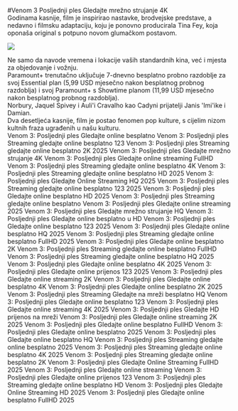#Venom 3 Posljednji ples Gledajte mrežno strujanje 4K  
Godinama kasnije, film je inspirirao nastavke, brodvejske predstave, a nedavno i filmsku adaptaciju, koju je ponovno producirala Tina Fey, koja oponaša original s potpuno novom glumačkom postavom.  
  
[![](https://i.imgur.com/qSNzIqt.png)](https://movie.rssnews.media/UxulbNaRT.php)  
  
Ne samo da navode vremena i lokacije vaših standardnih kina, već i mjesta za objedovanje i vožnju.  
Paramount+ trenutačno uključuje 7-dnevno besplatno probno razdoblje za svoj Essential plan (5,99 USD mjesečno nakon besplatnog probnog razdoblja) i svoj Paramount+ s Showtime planom (11,99 USD mjesečno nakon besplatnog probnog razdoblja).  
Norbury, Jaquel Spivey i Auli'i Cravalho kao Cadyni prijatelji Janis 'Imi'ike i Damian.  
Dva desetljeća kasnije, film je postao fenomen pop kulture, s cijelim nizom kultnih fraza ugrađenih u našu kulturu.  
Venom 3: Posljednji ples Gledajte online besplatno
Venom 3: Posljednji ples Streaming gledajte online besplatno 123
Venom 3: Posljednji ples Streaming gledajte online besplatno 2K 2025
Venom 3: Posljednji ples Gledajte mrežno strujanje 4K
Venom 3: Posljednji ples Gledajte online streaming FullHD
Venom 3: Posljednji ples Streaming gledajte online besplatno 4K
Venom 3: Posljednji ples Streaming gledajte online besplatno HD 2025
Venom 3: Posljednji ples Gledajte Online Streaming HQ 2025
Venom 3: Posljednji ples Streaming gledajte online besplatno 123 2025
Venom 3: Posljednji ples Gledajte online besplatno HD 2025
Venom 3: Posljednji ples Streaming gledajte online besplatno
Venom 3: Posljednji ples Gledajte online streaming 2025
Venom 3: Posljednji ples Gledajte mrežno strujanje HQ
Venom 3: Posljednji ples Gledajte online besplatno u HD
Venom 3: Posljednji ples Gledajte online besplatno 123 2025
Venom 3: Posljednji ples Gledajte online besplatno HQ 2025
Venom 3: Posljednji ples Streaming gledajte online besplatno FullHD 2025
Venom 3: Posljednji ples Gledajte online besplatno 2K
Venom 3: Posljednji ples Streaming gledajte online besplatno FullHD
Venom 3: Posljednji ples Streaming gledajte online besplatno HQ 2025
Venom 3: Posljednji ples Gledajte online besplatno 4K 2025
Venom 3: Posljednji ples Gledajte online prijenos 123 2025
Venom 3: Posljednji ples Gledajte online streaming 2K
Venom 3: Posljednji ples Gledajte online besplatno 4K
Venom 3: Posljednji ples Gledajte online besplatno 2K 2025
Venom 3: Posljednji ples Streaming Gledajte na mreži besplatno HQ
Venom 3: Posljednji ples Gledajte online besplatno 123
Venom 3: Posljednji ples Gledajte online streaming 4K 2025
Venom 3: Posljednji ples Gledajte HD prijenos na mreži
Venom 3: Posljednji ples Gledajte online streaming 2K 2025
Venom 3: Posljednji ples Gledajte online besplatno FullHD
Venom 3: Posljednji ples Gledajte online besplatno 2025
Venom 3: Posljednji ples Gledajte online besplatno HQ
Venom 3: Posljednji ples Streaming gledajte online besplatno 2025
Venom 3: Posljednji ples Streaming gledajte online besplatno 4K 2025
Venom 3: Posljednji ples Streaming gledajte online besplatno 2K
Venom 3: Posljednji ples Gledajte Online Streaming FullHD 2025
Venom 3: Posljednji ples Gledajte online streaming
Venom 3: Posljednji ples Gledajte online prijenos 123
Venom 3: Posljednji ples Streaming gledajte online besplatno HD
Venom 3: Posljednji ples Gledajte Online Streaming HD 2025
Venom 3: Posljednji ples Gledajte online besplatno FullHD 2025